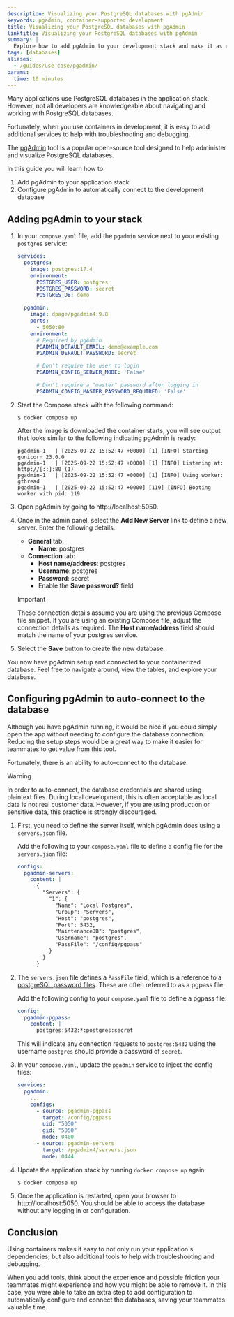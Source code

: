 ```yaml
---
description: Visualizing your PostgreSQL databases with pgAdmin
keywords: pgadmin, container-supported development
title: Visualizing your PostgreSQL databases with pgAdmin
linktitle: Visualizing your PostgreSQL databases with pgAdmin
summary: |
  Explore how to add pgAdmin to your development stack and make it as easy as possible for your teammates to navigate through your PostgreSQL databases.
tags: [databases]
aliases:
  - /guides/use-case/pgadmin/
params:
  time: 10 minutes
---
```


Many applications use PostgreSQL databases in the application stack. However, not all developers are knowledgeable about navigating and working with PostgreSQL databases.

Fortunately, when you use containers in development, it is easy to add additional services to help with troubleshooting and debugging.

The [pgAdmin](https://www.pgadmin.org/) tool is a popular open-source tool designed to help administer and visualize PostgreSQL databases.

In this guide you will learn how to:

1. Add pgAdmin to your application stack
2. Configure pgAdmin to automatically connect to the development database



## Adding pgAdmin to your stack

1. In your `compose.yaml` file, add the `pgadmin` service next to your existing `postgres` service:

    ```yaml
    services:
      postgres:
        image: postgres:17.4
        environment:
          POSTGRES_USER: postgres
          POSTGRES_PASSWORD: secret
          POSTGRES_DB: demo

      pgadmin:
        image: dpage/pgadmin4:9.8
        ports:
          - 5050:80
        environment:
          # Required by pgAdmin
          PGADMIN_DEFAULT_EMAIL: demo@example.com
          PGADMIN_DEFAULT_PASSWORD: secret

          # Don't require the user to login
          PGADMIN_CONFIG_SERVER_MODE: 'False'

          # Don't require a "master" password after logging in
          PGADMIN_CONFIG_MASTER_PASSWORD_REQUIRED: 'False'
    ```

2. Start the Compose stack with the following command:

    ```console
    $ docker compose up
    ```

    After the image is downloaded the container starts, you will see output that looks similar to the following indicating pgAdmin is ready:

    ```console
    pgadmin-1   | [2025-09-22 15:52:47 +0000] [1] [INFO] Starting gunicorn 23.0.0
    pgadmin-1   | [2025-09-22 15:52:47 +0000] [1] [INFO] Listening at: http://[::]:80 (1)
    pgadmin-1   | [2025-09-22 15:52:47 +0000] [1] [INFO] Using worker: gthread
    pgadmin-1   | [2025-09-22 15:52:47 +0000] [119] [INFO] Booting worker with pid: 119
    ```

3. Open pgAdmin by going to http://localhost:5050.

4. Once in the admin panel, select the **Add New Server** link to define a new server. Enter the following details:

    - **General** tab:
        - **Name**: postgres
    - **Connection** tab:
        - **Host name/address**: postgres
        - **Username**: postgres
        - **Password**: secret
        - Enable the **Save password?** field

    > [!IMPORTANT]
    >
    > These connection details assume you are using the previous Compose file snippet. If you are using an existing Compose file,
    > adjust the connection details as required. The **Host name/address** field should match the name of your postgres service.

5. Select the **Save** button to create the new database.

You now have pgAdmin setup and connected to your containerized database. Feel free to navigate around, view the tables, and explore your database.



## Configuring pgAdmin to auto-connect to the database

Although you have pgAdmin running, it would be nice if you could simply open the app without needing to configure the database connection. Reducing the setup steps would be a great way to make it easier for teammates to get value from this tool.

Fortunately, there is an ability to auto-connect to the database.

> [!WARNING]
>
> In order to auto-connect, the database credentials are shared using plaintext files. During local development, this is often acceptable as local data is not real customer data.
> However, if you are using production or sensitive data, this practice is strongly discouraged.

1. First, you need to define the server itself, which pgAdmin does using a `servers.json` file. 

    Add the following to your `compose.yaml` file to define a config file for the `servers.json` file:

    ```yaml
    configs:
      pgadmin-servers:
        content: |
          {
            "Servers": {
              "1": {
                "Name": "Local Postgres",
                "Group": "Servers",
                "Host": "postgres",
                "Port": 5432,
                "MaintenanceDB": "postgres",
                "Username": "postgres",
                "PassFile": "/config/pgpass"
              }
            }
          }
    ```

2. The `servers.json` file defines a `PassFile` field, which is a reference to a [postgreSQL password files](https://www.postgresql.org/docs/current/libpq-pgpass.html). These are often referred to as a pgpass file.

    Add the following config to your `compose.yaml` file to define a pgpass file:

    ```yaml
    config:
      pgadmin-pgpass:
        content: |
          postgres:5432:*:postgres:secret
    ```

    This will indicate any connection requests to `postgres:5432` using the username `postgres` should provide a password of `secret`.

3. In your `compose.yaml`, update the `pgadmin` service to inject the config files:

    ```yaml
    services:
      pgadmin:
        ...
        configs:
          - source: pgadmin-pgpass
            target: /config/pgpass
            uid: "5050"
            gid: "5050"
            mode: 0400
          - source: pgadmin-servers
            target: /pgadmin4/servers.json
            mode: 0444
    ```

4. Update the application stack by running `docker compose up` again:

    ```console
    $ docker compose up
    ```

5. Once the application is restarted, open your browser to http://localhost:5050. You should be able to access the database without any logging in or configuration.


## Conclusion

Using containers makes it easy to not only run your application's dependencies, but also additional tools to help with troubleshooting and debugging. 

When you add tools, think about the experience and possible friction your teammates might experience and how you might be able to remove it. In this case, you were able to take an extra step to add configuration to automatically configure and connect the databases, saving your teammates valuable time.
